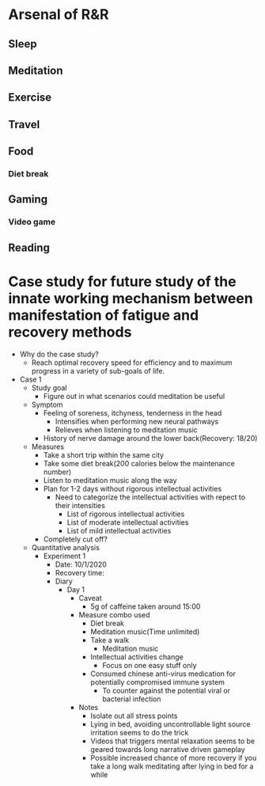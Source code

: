 
# Arsenal of R&R
## Sleep
## Meditation
## Exercise
## Travel
## Food
### Diet break
## Gaming
### Video game
## Reading

# Case study for future study of the innate working mechanism between manifestation of fatigue and recovery methods
- Why do the case study?
  - Reach optimal recovery speed for efficiency and to maximum progress in a variety of sub-goals of life.
- Case 1
  - Study goal
    - Figure out in what scenarios could meditation be useful
  - Symptom
    - Feeling of soreness, itchyness, tenderness in the head
      - Intensifies when performing new neural pathways
      - Relieves when listening to meditation music
    - History of nerve damage around the lower back(Recovery: 18/20) 
  - Measures
    - Take a short trip within the same city
    - Take some diet break(200 calories below the maintenance number)
    - Listen to meditation music along the way
    - Plan for 1-2 days without rigorous intellectual activities
      - Need to categorize the intellectual activities with repect to their intensities
        - List of rigorous intellectual activities
        - List of moderate intellectual activities
        - List of mild intellectual activities
    - Completely cut off?
  - Quantitative analysis
    - Experiment 1
      - Date: 10/1/2020
      - Recovery time: 
      - Diary
        - Day 1
          - Caveat
            - 5g of caffeine taken around 15:00
          - Measure combo used
            - Diet break
            - Meditation music(Time unlimited)
            - Take a walk
              - Meditation music
            - Intellectual activities change
              - Focus on one easy stuff only
            - Consumed chinese anti-virus medication for potentially compromised immune system
              - To counter against the potential viral or bacterial infection
          - Notes
            - Isolate out all stress points
            - Lying in bed, avoiding uncontrollable light source irritation seems to do the trick
            - Videos that triggers mental relaxation seems to be geared towards long narrative driven gameplay
            - Possible increased chance of more recovery if you take a long walk meditating after lying in bed for a while
